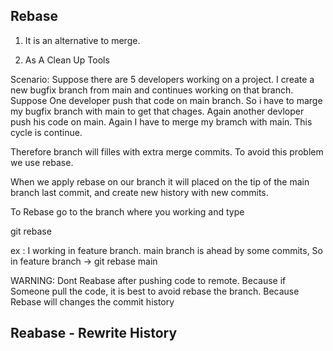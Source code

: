 ## Rebase

1. It is an alternative to merge.

2. As A Clean Up Tools

Scenario: Suppose there are 5 developers working on a project. I create a new bugfix branch from main and continues working
on that branch. Suppose One developer push that code on main branch. So i have to marge my bugfix branch with main to get that
chages. Again another devloper push his code on main. Again I have to merge my bramch with main. This cycle is continue. 

Therefore branch will filles with extra merge commits. To avoid this problem we use rebase.

When we apply rebase on our branch it will placed on the tip of the main branch last commit, and create new history 
with new commits.

To Rebase go to the branch where you working and type

git rebase <branch name>

ex : I working in feature branch. main branch is ahead by some commits, So in feature branch -> git rebase main

WARNING: Dont Reabase after pushing code to remote. Because if Someone pull the code, it is best to avoid rebase the branch.
Because Rebase will changes the commit history



## Reabase - Rewrite History
